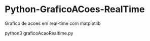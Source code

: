 # Python-GraficoACoes-RealTime
Grafico de acoes em real-time com matplotlib

python3 graficoAcaoRealtime.py
